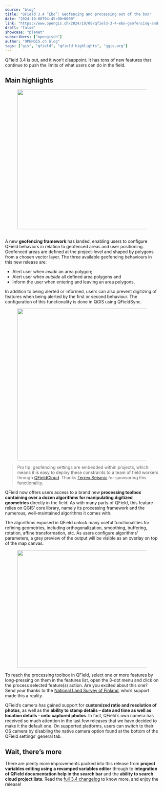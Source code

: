```yaml
---
source: "blog"
title: "QField 3.4 “Ebo”: Geofencing and processing out of the box"
date: "2024-10-08T04:45:00+0000"
link: "https://www.opengis.ch/2024/10/08/qfield-3-4-ebo-geofencing-and-processing-out-of-the-box/"
draft: "false"
showcase: "planet"
subscribers: ["opengisch"]
author: "OPENGIS.ch blog"
tags: ["gis", "qfield", "qfield highlights", "qgis.org"]
---
```


<p>QField 3.4 is out, and it won’t disappoint. It has tons of new features that continue to push the limits of what users can do in the field.</p>



<h2 class="wp-block-heading">Main highlights</h2>



<figure class="wp-block-image size-large"><img alt="" class="wp-image-15064" height="458" src="https://i0.wp.com/www.opengis.ch/wp-content/uploads/2024/10/34.png?resize=750%2C458&#038;ssl=1" tabindex="0" width="750" /></figure>



<p><br />A new <strong>geofencing framework</strong> has landed, enabling users to configure QField behaviors in relation to geofenced areas and user positioning. Geofenced areas are defined at the project-level and shaped by polygons from a chosen vector layer. The three available geofencing behaviours in this new release are:</p>



<ul class="wp-block-list">
<li>Alert user when <em>inside</em> an area polygon;</li>



<li>Alert user when <em>outside</em> all defined area polygons and</li>



<li>Inform the user when entering and leaving an area polygons.</li>
</ul>



<p>In addition to being alerted or informed, users can also prevent digitizing of features when being alerted by the first or second behaviour. The configuration of this functionality is done in QGIS using QFieldSync.</p>



<figure class="wp-block-image size-full"><img alt="" class="wp-image-15065" height="497" src="https://i0.wp.com/www.opengis.ch/wp-content/uploads/2024/10/geofencing_settings.png?resize=750%2C497&#038;ssl=1" tabindex="0" width="750" /></figure>



<blockquote class="wp-block-quote is-layout-flow wp-block-quote-is-layout-flow">
<p><span style="margin: 0px; padding: 0px;">Pro tip: geofencing settings are embedded within projects, which means it is easy to deploy these constraints to a team of field workers through <a href="https://qfield.cloud/" rel="noopener" target="_blank">QFieldCloud</a>. Thanks <a href="https://www.terrexseismic.com/" rel="noopener" target="_blank">Terrex Seismic</a> for sponsoring</span> this functionality.</p>
</blockquote>



<p>QField now offers users access to a brand new <strong>processing toolbox containing over a dozen algorithms </strong><span style="margin: 0px; padding: 0px;"><strong>for manipulating digitized geometries</strong> directly </span>in the field. As with many parts of QField, this feature relies on QGIS’ core library, namely its processing framework and the numerous, well-maintained algorithms it comes with.</p>



<p>The algorithms exposed in QField unlock many useful functionalities for refining geometries, including orthogonalization, smoothing, buffering, rotation, affine transformation, etc. As users configure algorithms’ parameters, a grey preview of the output will be visible as an overlay on top of the map canvas.</p>



<figure class="wp-block-image size-full"><img alt="" class="wp-image-15066" height="386" src="https://i0.wp.com/www.opengis.ch/wp-content/uploads/2024/10/ortho_alg.png?resize=750%2C386&#038;ssl=1" tabindex="0" width="750" /></figure>



<p>To reach the processing toolbox in QField, select one or more features by long-pressing on them in the features list, open the 3-dot menu and click on the process selected feature(s) action. Are you excited about this one? Send your thanks to the <a href="https://www.maanmittauslaitos.fi/">National Land Survey of Finland</a>, who’s support made this a reality.</p>



<p>QField’s camera has gained support for <strong>customized ratio and resolution of photos</strong>, as well as the <strong>ability to stamp details – date and time as well as location details &#8211; onto captured photos</strong>. In fact, QField’s own camera has received so much attention in the last few releases that we have decided to make it the default one. On supported platforms, users can switch to their OS camera by disabling the native camera option found at the bottom of the QField settings’ general tab.</p>



<h2 class="wp-block-heading">Wait, there&#8217;s more</h2>



<p>There are plenty more improvements packed into this release from <strong>project variables editing using a revamped variables editor</strong> through to <strong>integration of QField documentation help in the search bar</strong> and the <strong>ability to search cloud project lists</strong>. Read the <a href="https://github.com/opengisch/QField/releases/tag/v3.4.0">full 3.4 changelog</a> to know more, and enjoy the release!</p>
